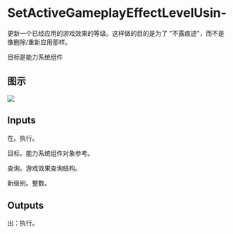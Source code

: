 # SetActiveGameplayEffectLevelUsin-

更新一个已经应用的游戏效果的等级。这样做的目的是为了 "不露痕迹"，而不是像删除/重新应用那样。

目标是能力系统组件

## 图示

![]($-20221218-19090953.png)

## Inputs

在。执行。

目标。能力系统组件对象参考。

查询。游戏效果查询结构。

新级别。整数。  

## Outputs

出：执行。
